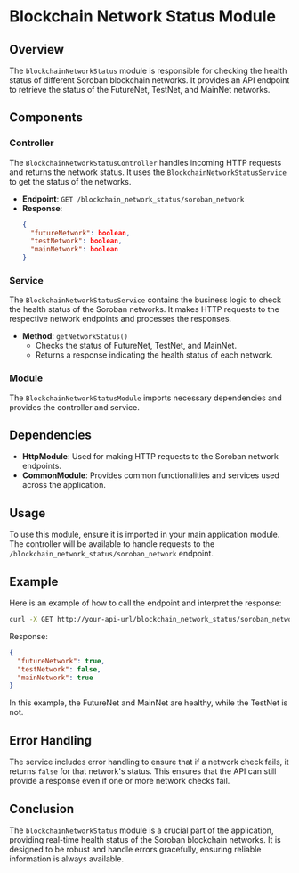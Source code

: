 # Blockchain Network Status Module

## Overview

The `blockchainNetworkStatus` module is responsible for checking the health status of different Soroban blockchain networks. It provides an API endpoint to retrieve the status of the FutureNet, TestNet, and MainNet networks.

## Components

### Controller

The `BlockchainNetworkStatusController` handles incoming HTTP requests and returns the network status. It uses the `BlockchainNetworkStatusService` to get the status of the networks.

- **Endpoint**: `GET /blockchain_network_status/soroban_network`
- **Response**: 
  ```json
  {
    "futureNetwork": boolean,
    "testNetwork": boolean,
    "mainNetwork": boolean
  }
  ```

### Service

The `BlockchainNetworkStatusService` contains the business logic to check the health status of the Soroban networks. It makes HTTP requests to the respective network endpoints and processes the responses.

- **Method**: `getNetworkStatus()`
  - Checks the status of FutureNet, TestNet, and MainNet.
  - Returns a response indicating the health status of each network.

### Module

The `BlockchainNetworkStatusModule` imports necessary dependencies and provides the controller and service.

## Dependencies

- **HttpModule**: Used for making HTTP requests to the Soroban network endpoints.
- **CommonModule**: Provides common functionalities and services used across the application.

## Usage

To use this module, ensure it is imported in your main application module. The controller will be available to handle requests to the `/blockchain_network_status/soroban_network` endpoint.

## Example

Here is an example of how to call the endpoint and interpret the response:

```bash
curl -X GET http://your-api-url/blockchain_network_status/soroban_network
```

Response:
```json
{
  "futureNetwork": true,
  "testNetwork": false,
  "mainNetwork": true
}
```

In this example, the FutureNet and MainNet are healthy, while the TestNet is not.

## Error Handling

The service includes error handling to ensure that if a network check fails, it returns `false` for that network's status. This ensures that the API can still provide a response even if one or more network checks fail.

## Conclusion

The `blockchainNetworkStatus` module is a crucial part of the application, providing real-time health status of the Soroban blockchain networks. It is designed to be robust and handle errors gracefully, ensuring reliable information is always available.
